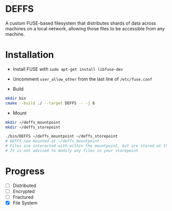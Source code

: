 # DEFFS
A custom FUSE-based filesystem that distributes shards of data across machines
on a local network, allowing those files to be accessible from any machine.

# Installation
- Install FUSE with `sudo apt-get install libfuse-dev`

- Uncomment `user_allow_other` from the last line of `/etc/fuse.conf`

- Build

```bash
mkdir bin
cmake --build ./ --target DEFFS -- -j 6
```

- Mount

```bash
mkdir ~/deffs_mountpoint
mkdir ~/deffs_storepoint

./bin/DEFFS ~/deffs_mountpoint ~/deffs_storepoint
# DEFFS now mounted at ~/deffs_mountpoint
# Files are interacted with within the mountpoint, but are stored at the storepoint
# It is not advised to modify any files in your storepoint
```

# Progress
- [ ] Distributed
- [ ] Encrypted
- [ ] Fractured
- [x] File System
